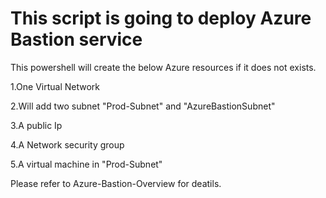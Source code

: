 # This script is going to deploy Azure Bastion service

This powershell will create the below Azure resources if it does not exists.

1.One Virtual Network

2.Will add two subnet "Prod-Subnet" and  "AzureBastionSubnet"

3.A public Ip

4.A Network security group

5.A virtual machine in "Prod-Subnet"


Please refer to Azure-Bastion-Overview for deatils.
